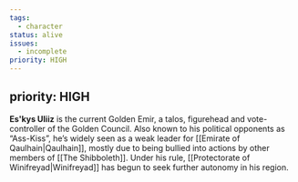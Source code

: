 ```yaml
---
tags:
  - character
status: alive
issues:
  - incomplete
priority: HIGH
---priority: HIGH
---
```

**Es'kys Uliiz** is the current Golden Emir, a talos, figurehead and vote-controller of the Golden Council. Also known to his political opponents as “Ass-Kiss”, he’s widely seen as a weak leader for [[Emirate of Qaulhain|Qaulhain]], mostly due to being bullied into actions by other members of [[The Shibboleth]]. Under his rule, [[Protectorate of Winifreyad|Winifreyad]] has begun to seek further autonomy in his region.